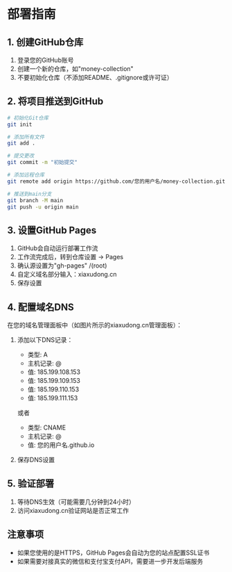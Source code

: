 # 部署指南

## 1. 创建GitHub仓库

1. 登录您的GitHub账号
2. 创建一个新的仓库，如"money-collection"
3. 不要初始化仓库（不添加README、.gitignore或许可证）

## 2. 将项目推送到GitHub

```bash
# 初始化Git仓库
git init

# 添加所有文件
git add .

# 提交更改
git commit -m "初始提交"

# 添加远程仓库
git remote add origin https://github.com/您的用户名/money-collection.git

# 推送到main分支
git branch -M main
git push -u origin main
```

## 3. 设置GitHub Pages

1. GitHub会自动运行部署工作流
2. 工作流完成后，转到仓库设置 -> Pages
3. 确认源设置为"gh-pages" /(root)
4. 自定义域名部分输入：xiaxudong.cn
5. 保存设置

## 4. 配置域名DNS

在您的域名管理面板中（如图片所示的xiaxudong.cn管理面板）：

1. 添加以下DNS记录：

   - 类型: A
   - 主机记录: @
   - 值: 185.199.108.153
   - 值: 185.199.109.153
   - 值: 185.199.110.153
   - 值: 185.199.111.153

   或者

   - 类型: CNAME
   - 主机记录: @
   - 值: 您的用户名.github.io

2. 保存DNS设置

## 5. 验证部署

1. 等待DNS生效（可能需要几分钟到24小时）
2. 访问xiaxudong.cn验证网站是否正常工作

## 注意事项

- 如果您使用的是HTTPS，GitHub Pages会自动为您的站点配置SSL证书
- 如果需要对接真实的微信和支付宝支付API，需要进一步开发后端服务 